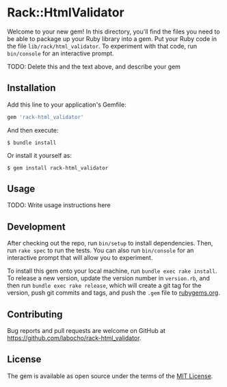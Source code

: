 # Rack::HtmlValidator

Welcome to your new gem! In this directory, you'll find the files you need to be able to package up your Ruby library into a gem. Put your Ruby code in the file `lib/rack/html_validator`. To experiment with that code, run `bin/console` for an interactive prompt.

TODO: Delete this and the text above, and describe your gem

## Installation

Add this line to your application's Gemfile:

```ruby
gem 'rack-html_validator'
```

And then execute:

    $ bundle install

Or install it yourself as:

    $ gem install rack-html_validator

## Usage

TODO: Write usage instructions here

## Development

After checking out the repo, run `bin/setup` to install dependencies. Then, run `rake spec` to run the tests. You can also run `bin/console` for an interactive prompt that will allow you to experiment.

To install this gem onto your local machine, run `bundle exec rake install`. To release a new version, update the version number in `version.rb`, and then run `bundle exec rake release`, which will create a git tag for the version, push git commits and tags, and push the `.gem` file to [rubygems.org](https://rubygems.org).

## Contributing

Bug reports and pull requests are welcome on GitHub at https://github.com/labocho/rack-html_validator.


## License

The gem is available as open source under the terms of the [MIT License](https://opensource.org/licenses/MIT).
